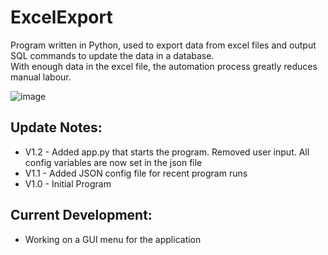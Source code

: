 # ExcelExport
Program written in Python, used to export data from excel files and output SQL commands to update the data in a database.  
With enough data in the excel file, the automation process greatly reduces manual labour.

![image](https://user-images.githubusercontent.com/58745400/133308370-cce48889-03fb-47c1-a41f-2ce35aff614a.png)

## Update Notes:
- V1.2 - Added app.py that starts the program. Removed user input. All config variables are now set in the json file
- V1.1 - Added JSON config file for recent program runs
- V1.0 - Initial Program

## Current Development:
- Working on a GUI menu for the application
